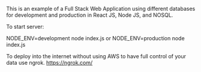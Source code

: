 This is an example of a Full Stack Web Application using different databases for development and production in React JS, Node JS, and NOSQL.

To start server:

NODE_ENV=development node index.js or NODE_ENV=production node index.js

To deploy into the internet without using AWS to have full control of your data use ngrok.
https://ngrok.com/
